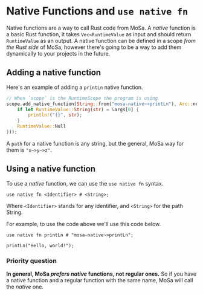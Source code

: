 # Native Functions and `use native fn`
Native functions are a way to call Rust code from MoSa.
A *native* function is a basic Rust function, it takes `Vec<RuntimeValue` as input and should return `RuntimeValue` as an output.
A native function can be defined in a scope *from the Rust side* of MoSa, however there's going to be a way to add them dynamically to your projects in the future.

## Adding a native function
Here's an example of adding a `printLn` native function.
```rust
// When `scope` is the RuntimeScope the program is using
scope.add_native_function(String::from("mosa-native~>printLn"), Arc::new(|args| {
    if let RuntimeValue::String(str) = &args[0] {
        println!("{}", str);
    }
    RuntimeValue::Null
}));
```
A `path` for a native function is any string, but the general, MoSa way for them is `"x~>y~>z"`.

## Using a native function
To use a *native* function, we can use the `use native fn` syntax.

```mosa
use native fn <Identifier> # <String>;
```
Where `<Identifier>` stands for any identifier, and `<String>` for the path String.

For example, to use the code above we'll use this code below.
```mosa
use native fn printLn # "mosa-native~>printLn";

printLn("Hello, world!");
```

### Priority question
**In general, MoSa *prefers* *native* functions, not regular ones.**
So if you have a native function and a regular function with the same name, MoSa will call the *native* one.